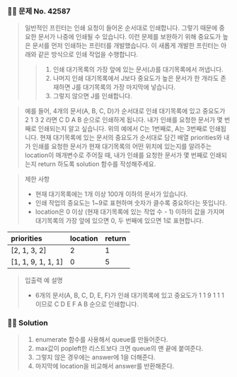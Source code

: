 ### 🧑‍💻 문제 No. 42587

> 일반적인 프린터는 인쇄 요청이 들어온 순서대로 인쇄합니다. 그렇기 때문에 중요한 문서가 나중에 인쇄될 수 있습니다. 이런 문제를 보완하기 위해 중요도가 높은 문서를 먼저 인쇄하는 프린터를 개발했습니다. 이 새롭게 개발한 프린터는 아래와 같은 방식으로 인쇄 작업을 수행합니다.
>
> > 1. 인쇄 대기목록의 가장 앞에 있는 문서(J)를 대기목록에서 꺼냅니다.
> > 2. 나머지 인쇄 대기목록에서 J보다 중요도가 높은 문서가 한 개라도 존재하면 J를 대기목록의 가장 마지막에 넣습니다.
> > 3. 그렇지 않으면 J를 인쇄합니다.

> 예를 들어, 4개의 문서(A, B, C, D)가 순서대로 인쇄 대기목록에 있고 중요도가 2 1 3 2 라면 C D A B 순으로 인쇄하게 됩니다.
> 내가 인쇄를 요청한 문서가 몇 번째로 인쇄되는지 알고 싶습니다. 위의 예에서 C는 1번째로, A는 3번째로 인쇄됩니다.
> 현재 대기목록에 있는 문서의 중요도가 순서대로 담긴 배열 priorities와 내가 인쇄를 요청한 문서가 현재 대기목록의 어떤 위치에 있는지를 알려주는 location이 매개변수로 주어질 때, 내가 인쇄를 요청한 문서가 몇 번째로 인쇄되는지 return 하도록 solution 함수를 작성해주세요.

> 제한 사항
>
> - 현재 대기목록에는 1개 이상 100개 이하의 문서가 있습니다.
> - 인쇄 작업의 중요도는 1~9로 표현하며 숫자가 클수록 중요하다는 뜻입니다.
> - location은 0 이상 (현재 대기목록에 있는 작업 수 - 1) 이하의 값을 가지며 대기목록의 가장 앞에 있으면 0, 두 번째에 있으면 1로 표현합니다.

| priorities         | location | return |
| :----------------- | :------- | :----- |
| [2, 1, 3, 2]       | 2        | 1      |
| [1, 1, 9, 1, 1, 1] | 0        | 5      |

> 입출력 예 설명
>
> - 6개의 문서(A, B, C, D, E, F)가 인쇄 대기목록에 있고 중요도가 1 1 9 1 1 1 이므로 C D E F A B 순으로 인쇄합니다.

### 👨‍💻 Solution

> 1. enumerate 함수를 사용해서 queue를 만들어준다.
> 2. max값이 popleft한 리스트보다 크면 queue의 맨 끝에 붙여준다.
> 3. 그렇지 않은 경우에는 answer에 1을 더해준다.
> 4. 마지막에 location을 비교해서 answer를 반환해준다.
